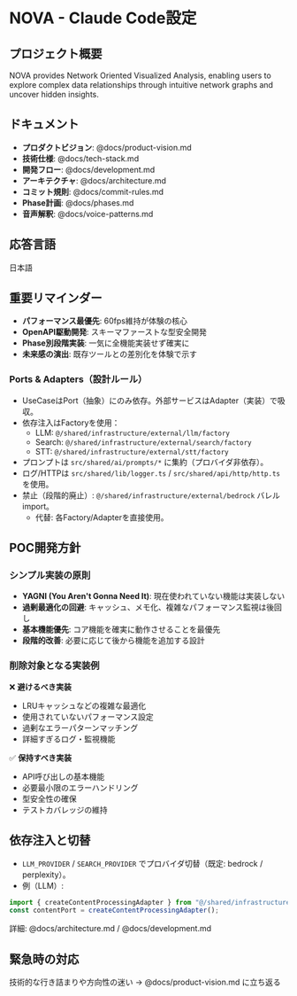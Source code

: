 # NOVA - Claude Code設定

## プロジェクト概要

NOVA provides Network Oriented Visualized Analysis, enabling users to explore complex data relationships through intuitive network graphs and uncover hidden insights.

## ドキュメント

- **プロダクトビジョン**: @docs/product-vision.md
- **技術仕様**: @docs/tech-stack.md
- **開発フロー**: @docs/development.md
- **アーキテクチャ**: @docs/architecture.md
- **コミット規則**: @docs/commit-rules.md
- **Phase計画**: @docs/phases.md
- **音声解釈**: @docs/voice-patterns.md

## 応答言語

日本語

## 重要リマインダー

- **パフォーマンス最優先**: 60fps維持が体験の核心
- **OpenAPI駆動開発**: スキーマファーストな型安全開発
- **Phase別段階実装**: 一気に全機能実装せず確実に
- **未来感の演出**: 既存ツールとの差別化を体験で示す

### Ports & Adapters（設計ルール）

- UseCaseはPort（抽象）にのみ依存。外部サービスはAdapter（実装）で吸収。
- 依存注入はFactoryを使用：
  - LLM: `@/shared/infrastructure/external/llm/factory`
  - Search: `@/shared/infrastructure/external/search/factory`
  - STT: `@/shared/infrastructure/external/stt/factory`
- プロンプトは `src/shared/ai/prompts/*` に集約（プロバイダ非依存）。
- ログ/HTTPは `src/shared/lib/logger.ts` / `src/shared/api/http/http.ts` を使用。
- 禁止（段階的廃止）: `@/shared/infrastructure/external/bedrock` バレルimport。
  - 代替: 各Factory/Adapterを直接使用。

## POC開発方針

### シンプル実装の原則

- **YAGNI (You Aren't Gonna Need It)**: 現在使われていない機能は実装しない
- **過剰最適化の回避**: キャッシュ、メモ化、複雑なパフォーマンス監視は後回し
- **基本機能優先**: コア機能を確実に動作させることを最優先
- **段階的改善**: 必要に応じて後から機能を追加する設計

### 削除対象となる実装例

❌ **避けるべき実装**

- LRUキャッシュなどの複雑な最適化
- 使用されていないパフォーマンス設定
- 過剰なエラーパターンマッチング
- 詳細すぎるログ・監視機能

✅ **保持すべき実装**

- API呼び出しの基本機能
- 必要最小限のエラーハンドリング
- 型安全性の確保
- テストカバレッジの維持

## 依存注入と切替

- `LLM_PROVIDER` / `SEARCH_PROVIDER` でプロバイダ切替（既定: bedrock / perplexity）。
- 例（LLM）:

```ts
import { createContentProcessingAdapter } from "@/shared/infrastructure/external/llm/factory";
const contentPort = createContentProcessingAdapter();
```

詳細: @docs/architecture.md / @docs/development.md

## 緊急時の対応

技術的な行き詰まりや方向性の迷い → @docs/product-vision.md に立ち返る
